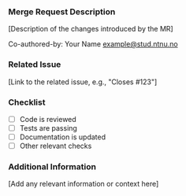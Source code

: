 ### Merge Request Description
[Description of the changes introduced by the MR]

Co-authored-by: Your Name <example@stud.ntnu.no>

### Related Issue
[Link to the related issue, e.g., "Closes #123"]

### Checklist
- [ ] Code is reviewed
- [ ] Tests are passing
- [ ] Documentation is updated
- [ ] Other relevant checks

### Additional Information
[Add any relevant information or context here]
